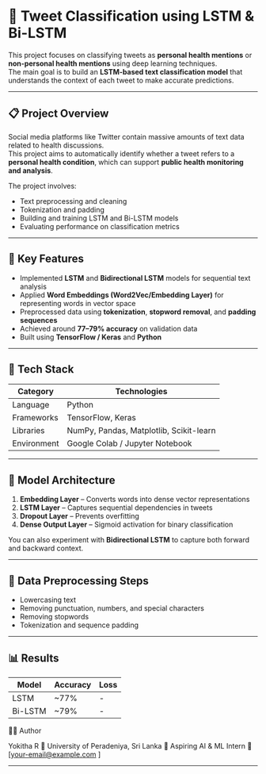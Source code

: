 
# 🧠 Tweet Classification using LSTM & Bi-LSTM

This project focuses on classifying tweets as **personal health mentions** or **non-personal health mentions** using deep learning techniques.  
The main goal is to build an **LSTM-based text classification model** that understands the context of each tweet to make accurate predictions.

---

## 📋 Project Overview

Social media platforms like Twitter contain massive amounts of text data related to health discussions.  
This project aims to automatically identify whether a tweet refers to a **personal health condition**, which can support **public health monitoring and analysis**.

The project involves:
- Text preprocessing and cleaning
- Tokenization and padding
- Building and training LSTM and Bi-LSTM models
- Evaluating performance on classification metrics

---

## 🚀 Key Features

- Implemented **LSTM** and **Bidirectional LSTM** models for sequential text analysis  
- Applied **Word Embeddings (Word2Vec/Embedding Layer)** for representing words in vector space  
- Preprocessed data using **tokenization**, **stopword removal**, and **padding sequences**  
- Achieved around **77–79% accuracy** on validation data  
- Built using **TensorFlow / Keras** and **Python**

---

## 🧰 Tech Stack

| Category | Technologies |
|-----------|---------------|
| Language | Python |
| Frameworks | TensorFlow, Keras |
| Libraries | NumPy, Pandas, Matplotlib, Scikit-learn |
| Environment | Google Colab / Jupyter Notebook |

---

## 🧩 Model Architecture

1. **Embedding Layer** – Converts words into dense vector representations  
2. **LSTM Layer** – Captures sequential dependencies in tweets  
3. **Dropout Layer** – Prevents overfitting  
4. **Dense Output Layer** – Sigmoid activation for binary classification  

You can also experiment with **Bidirectional LSTM** to capture both forward and backward context.

---

## 🧼 Data Preprocessing Steps

- Lowercasing text  
- Removing punctuation, numbers, and special characters  
- Removing stopwords  
- Tokenization and sequence padding  

---

## 📊 Results

| Model | Accuracy | Loss |
|--------|-----------|------|
| LSTM | ~77% | - |
| Bi-LSTM | ~79% | - |

🧑‍💻 Author

Yokitha R
📍 University of Peradeniya, Sri Lanka
💼 Aspiring AI & ML Intern
📧 [your-email@example.com
]

---


